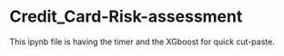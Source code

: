 # Credit_Card-Risk-assessment



This ipynb file is having the timer and the XGboost for quick cut-paste.
